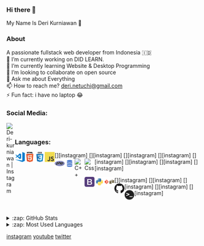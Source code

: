 ### Hi there 👋
My Name Is Deri Kurniawan :bearded_person:

### About
A passionate fullstack web developer from Indonesia :indonesia:
</br>
🔭 I’m currently working on DID LEARN.
</br>
🌱 I’m currently learning Website & Desktop Programming
</br>
👯 I’m looking to collaborate on open source
</br>
💬 Ask me about Everything
</br>
📫 How to reach me? deri.netuchi@gmail.com
</br>
⚡ Fun fact: i have no laptop :joy:

### Social Media:
[<img align="left" alt="Deri-kurniawan | Instagram" width="22px" src="https://cdn.jsdelivr.net/npm/simple-icons@3.0.1/icons/instagram.svg" />](https://instagram.com/deri561)

<br />

### Languages:

[<img align="left" alt="Visual Studio Code" width="26px" src="https://raw.githubusercontent.com/github/explore/80688e429a7d4ef2fca1e82350fe8e3517d3494d/topics/visual-studio-code/visual-studio-code.png" />][instagram]
[<img align="left" alt="HTML5" width="26px" src="https://raw.githubusercontent.com/github/explore/80688e429a7d4ef2fca1e82350fe8e3517d3494d/topics/html/html.png" />][instagram]
[<img align="left" alt="CSS3" width="26px" src="https://raw.githubusercontent.com/github/explore/80688e429a7d4ef2fca1e82350fe8e3517d3494d/topics/css/css.png" />][instagram]
[<img align="left" alt="JavaScript" width="26px" src="https://raw.githubusercontent.com/github/explore/80688e429a7d4ef2fca1e82350fe8e3517d3494d/topics/javascript/javascript.png" />][instagram]
[<img align="left" alt="PHP" width="26px" src="https://raw.githubusercontent.com/github/explore/80688e429a7d4ef2fca1e82350fe8e3517d3494d/topics/php/php.png" />][instagram]
[<img align="left" alt="SQL" width="26px" src="https://raw.githubusercontent.com/github/explore/80688e429a7d4ef2fca1e82350fe8e3517d3494d/topics/sql/sql.png" />][instagram]
[<img align="left" alt="C++" width="26px" src="https://raw.githubusercontent.com/github/explore/80688e429a7d4ef2fca1e82350fe8e3517d3494d/topics/php/cpp.png" />][instagram]
[<img align="left" alt="Css" width="26px" src="https://raw.githubusercontent.com/github/explore/80688e429a7d4ef2fca1e82350fe8e3517d3494d/topics/php/css.png" />][instagram]

[<img align="left" alt="Bootstrap" width="26px" src="https://raw.githubusercontent.com/github/explore/80688e429a7d4ef2fca1e82350fe8e3517d3494d/topics/bootstrap/bootstrap.png" />][instagram]
[<img align="left" alt="python" width="26px" src="https://raw.githubusercontent.com/github/explore/80688e429a7d4ef2fca1e82350fe8e3517d3494d/topics/python/python.png" />][instagram]
[<img align="left" alt="Git" width="26px" src="https://raw.githubusercontent.com/github/explore/80688e429a7d4ef2fca1e82350fe8e3517d3494d/topics/git/git.png" />][instagram]
[<img align="left" alt="GitHub" width="26px" src="https://raw.githubusercontent.com/github/explore/78df643247d429f6cc873026c0622819ad797942/topics/github/github.png" />][instagram]
[<img align="left" alt="Terminal" width="26px" src="https://raw.githubusercontent.com/github/explore/80688e429a7d4ef2fca1e82350fe8e3517d3494d/topics/terminal/terminal.png" />][instagram]

<br />
<br />

<details>
  <summary>:zap: GitHub Stats</summary>

  <img align="left" alt="Deri Kurniawan GitHub Stats" src="https://github-readme-stats.vercel.app/api?username=Deri-Kurniawan&show_icons=true&hide_border=true" />

</details>

<details>
  <summary>:zap: Most Used Languages</summary>

<img align="left" alt="Deri Kurniawan GitHub Top Languages" src="https://github-readme-stats.vercel.app/api/top-langs/?username=Deri-Kurniawan" />

</details>

[instagram](https://instagram.com/deri561)
[youtube](https://www.youtube.com/channel/UCPZ_HbqB4lyT8zlkltDgDBw)
[twitter](https://twitter.com/derizer561)
